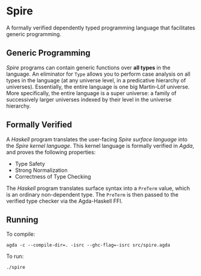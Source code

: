 Spire
=====

A formally verified dependently typed programming language that
facilitates generic programming.

Generic Programming
-------------------

*Spire* programs can contain generic functions over **all types** in the language.
An eliminator for `Type` allows you to perform case analysis on all types in the
language (at any universe level, in a predicative hierarchy of universes).
Essentially, the entire language is one big Martin-Löf universe.
More specifically, the entire language is a super universe: a family of successively
larger universes indexed by their level in the universe hierarchy.

Formally Verified
-----------------

A *Haskell* program translates the user-facing *Spire surface language* into the *Spire kernel language*.
This kernel language is formally verified in *Agda*, and proves the following properties:
* Type Safety
* Strong Normalization
* Correctness of Type Checking

The *Haskell* program translates surface syntax into a `PreTerm` value, which is an ordinary non-dependent
type. The `PreTerm` is then passed to the verified type checker via the Agda-Haskell FFI.

Running
-----------

To compile:
```
agda -c --compile-dir=. -isrc --ghc-flag=-isrc src/spire.agda
```

To run:
```
./spire
```
